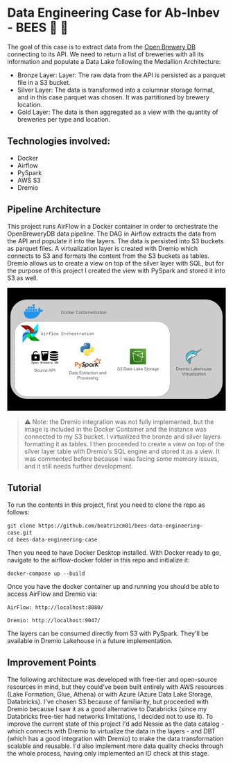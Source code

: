 # Data Engineering Case for Ab-Inbev - BEES :beer: :honeybee:

The goal of this case is to extract data from the [Open Brewery DB ](https://www.openbrewerydb.org/) connecting to its API. We need to return a list of breweries with all its information and populate a Data Lake following the Medallion Architecture:

- Bronze Layer: Layer: The raw data from the API is persisted as a parquet file in a S3 bucket.
- Silver Layer: The data is transformed into a columnar storage format, and in this case parquet was chosen. It was partitioned by brewery location. 
- Gold Layer: The data is then aggregated  as a view with the quantity of breweries per type and location.

## Technologies involved: 

- Docker
- Airflow
- PySpark
- AWS S3
- Dremio


## Pipeline Architecture

This project runs AirFlow in a Docker container in order to orchestrate the OpenBreweryDB data pipeline. The DAG in Airflow extracts the data from the API and populate it into the layers. The data is persisted into S3 buckets as parquet files. A virtualization layer is created with Dremio which connects to S3 and formats the content from the S3 buckets as tables. Dremio allows us to create a view on top of the silver layer with SQL, but for the purpose of this project I created the view with PySpark and stored it into S3 as well.

![diagram](architecture_diagram.png)

> :warning:  Note: the Dremio integration was not fully implemented, but the image is included in the Docker Container and the instance was connected to my S3 bucket. I virtualized the bronze and silver layers formatting it as tables. I then proceeded to create a view on top of the silver layer table with Dremio's SQL engine and stored it as a view. It was commented before because I was facing some memory issues, and it still needs further development.

## Tutorial 

To run the contents in this project, first you need to clone the repo as follows:

```
git clone https://github.com/beatrizcm01/bees-data-engineering-case.git
cd bees-data-engineering-case
```

Then you need to have Docker Desktop installed. With Docker ready to go, navigate to the airflow-docker folder in this repo and initialize it:

```
docker-compose up --build
```

Once you have the docker container up and running you should be able to access AirFlow and Dremio via:

```
AirFlow: http://localhost:8080/
```
```
Dremio: http://localhost:9047/
```

The layers can be consumed directly from S3 with PySpark. They'll be available in Dremio Lakehouse in a future implementation.

## Improvement Points

The following architecture was developed with free-tier and open-source resources in mind, but they could've been built entirely with AWS resources (Lake Formation, Glue, Athena) or with Azure (Azure Data Lake Storage, Databricks). I've chosen S3 because of familiarity, but proceeded with Dremio because I saw it as a good alternative to Databricks (since my Databricks free-tier had networks limitations, I decided not to use it). To improve the current state of this project I'd add Nessie as the data catalog - which connects with Dremio to virtualize the data in the layers - and DBT (which has a good integration with Dremio) to make the data transformation scalable and reusable. I'd also implement more data quality checks through the whole process, having only implemented an ID check at this stage.
